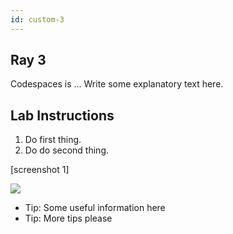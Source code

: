 ```yaml
---
id: custom-3
---
```



## Ray 3

Codespaces is ...
Write some explanatory text here.

## Lab Instructions

1. Do first thing.
2. Do do second thing.
  
[screenshot 1]

<img src="https://via.placeholder.com/700x500/457b9d/fff.png" />


* Tip:  Some useful information here
* Tip:  More tips please

 
 

  